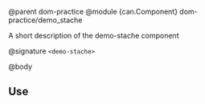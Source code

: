 @parent dom-practice
@module {can.Component} dom-practice/demo_stache <demo-stache>

A short description of the demo-stache component

@signature `<demo-stache>`

@body

## Use


